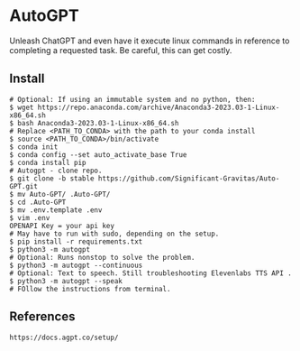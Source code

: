 AutoGPT
=======

Unleash ChatGPT and even have it execute linux commands in reference to completing a requested task. Be careful, this can get costly. 

Install
-------

    # Optional: If using an immutable system and no python, then:
    $ wget https://repo.anaconda.com/archive/Anaconda3-2023.03-1-Linux-x86_64.sh
    $ bash Anaconda3-2023.03-1-Linux-x86_64.sh
    # Replace <PATH_TO_CONDA> with the path to your conda install
    $ source <PATH_TO_CONDA>/bin/activate
    $ conda init
    $ conda config --set auto_activate_base True
    $ conda install pip
    # Autogpt - clone repo.
    $ git clone -b stable https://github.com/Significant-Gravitas/Auto-GPT.git
    $ mv Auto-GPT/ .Auto-GPT/ 
    $ cd .Auto-GPT
    $ mv .env.template .env
    $ vim .env
    OPENAPI Key = your api key
    # May have to run with sudo, depending on the setup. 
    $ pip install -r requirements.txt
    $ python3 -m autogpt 
    # Optional: Runs nonstop to solve the problem. 
    $ python3 -m autogpt --continuous 
    # Optional: Text to speech. Still troubleshooting Elevenlabs TTS API . 
    $ python3 -m autogpt --speak
    # FOllow the instructions from terminal.


References
----------

    https://docs.agpt.co/setup/


